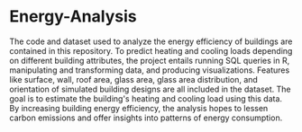 # Energy-Analysis
The code and dataset used to analyze the energy efficiency of buildings are contained in this repository. To predict heating and cooling loads depending on different building attributes, the project entails running SQL queries in R, manipulating and transforming data, and producing visualizations. Features like surface, wall, roof area, glass area, glass area distribution, and orientation of simulated building designs are all included in the dataset. The goal is to estimate the building's heating and cooling load using this data. By increasing building energy efficiency, the analysis hopes to lessen carbon emissions and offer insights into patterns of energy consumption.


